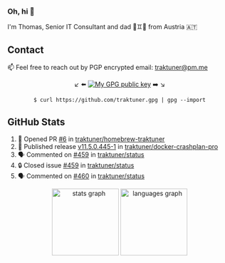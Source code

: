 ### Oh, hi 👋

I'm Thomas, Senior IT Consultant and dad 👶♊️👶 from Austria 🇦🇹

<!--
**traktuner/traktuner** is a ✨ _special_ ✨ repository because its `README.md` (this file) appears on your GitHub profile.

Here are some ideas to get you started:

- 🔭 I’m currently working on ...
- 🌱 I’m currently learning ...
- 👯 I’m looking to collaborate on ...
- 🤔 I’m looking for help with ...
- 💬 Ask me about ...
- 📫 How to reach me: ...
- 😄 Pronouns: ...
- ⚡ Fun fact: ...
-->

## Contact
📫 Feel free to reach out by PGP encrypted email:
traktuner@pm.me

<div align="center" markdown="1">

↙️ ⬅️ [![My GPG public key](https://img.shields.io/badge/PGP%20public%20key-6D4AFF?style=for-the-badge)](https://github.com/traktuner.gpg) ➡️ ↘️

```shell
$ curl https://github.com/traktuner.gpg | gpg --import
```

</div>

## GitHub Stats
<!--START_SECTION:activity-->
1. 💪 Opened PR [#6](https://github.com/traktuner/homebrew-traktuner/pull/6) in [traktuner/homebrew-traktuner](https://github.com/traktuner/homebrew-traktuner)
2. 🚀 Published release [v11.5.0.445-1](https://github.com/traktuner/docker-crashplan-pro/releases/tag/v11.5.0.445-1) in [traktuner/docker-crashplan-pro](https://github.com/traktuner/docker-crashplan-pro)
3. 🗣 Commented on [#459](https://github.com/traktuner/status/issues/459#issuecomment-2466457314) in [traktuner/status](https://github.com/traktuner/status)
4. 🔒 Closed issue [#459](https://github.com/traktuner/status/issues/459) in [traktuner/status](https://github.com/traktuner/status)
5. 🗣 Commented on [#460](https://github.com/traktuner/status/issues/460#issuecomment-2466457289) in [traktuner/status](https://github.com/traktuner/status)
<!--END_SECTION:activity-->

<div align="center">
  <img src="https://github-readme-stats.vercel.app/api?username=traktuner&hide_title=false&hide_rank=false&show_icons=true&include_all_commits=true&count_private=true&disable_animations=false&theme=dracula&locale=en&hide_border=false&order=1" height="150" alt="stats graph"  />
  <img src="https://github-readme-stats.vercel.app/api/top-langs?username=traktuner&locale=en&hide_title=false&layout=compact&card_width=320&langs_count=5&theme=dracula&hide_border=false&order=2" height="150" alt="languages graph"  />
</div>

